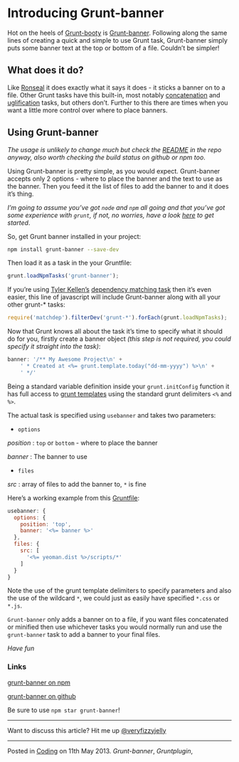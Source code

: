 # Introducing Grunt-banner

Hot on the heels of [Grunt-booty](https://github.com/mattstyles/grunt-booty) is [Grunt-banner](https://github.com/mattstyles/grunt-banner).  Following along the same lines of creating a quick and simple to use Grunt task, Grunt-banner simply puts some banner text at the top or bottom of a file.  Couldn’t be simpler!

## What does it do?

Like [Ronseal](http://www.ronseal.co.uk/) it does exactly what it says it does - it sticks a banner on to a file.  Other Grunt tasks have this built-in, most notably [concatenation](https://github.com/gruntjs/grunt-contrib-concat) and [uglification](https://github.com/gruntjs/grunt-contrib-uglify) tasks, but others don’t.  Further to this there are times when you want a little more control over where to place banners.

## Using Grunt-banner

_The usage is unlikely to change much but check the [README](https://github.com/mattstyles/grunt-banner) in the repo anyway, also worth checking the build status on github or npm too_.</br>

Using Grunt-banner is pretty simple, as you would expect.  Grunt-banner accepts only 2 options - where to place the banner and the text to use as the banner.  Then you feed it the list of files to add the banner to and it does it’s thing.</br>

_I’m going to assume you’ve got `node` and `npm` all going and that you’ve got some experience with `grunt`, if not, no worries, have a look [here](http://gruntjs.com/) to get started_.</br>

So, get Grunt banner installed in your project:

```bash
npm install grunt-banner --save-dev
```

Then load it as a task in the your Gruntfile:

```js
grunt.loadNpmTasks('grunt-banner');
```

If you’re using [Tyler Kellen’s](http://goingslowly.com/) [dependency matching task](https://github.com/tkellen/node-matchdep/) then it’s even easier, this line of javascript will include Grunt-banner along with all your other grunt-* tasks:

```js
require('matchdep').filterDev('grunt-*').forEach(grunt.loadNpmTasks);
```

Now that Grunt knows all about the task it’s time to specify what it should do for you, firstly create a banner object _(this step is not required, you could specify it straight into the task)_:

```js
banner: '/** My Awesome Project\n' +
	' * Created at <%= grunt.template.today("dd-mm-yyyy") %>\n' +
	' */'
```

Being a standard variable definition inside your `grunt.initConfig` function it has full access to [grunt templates](https://github.com/gruntjs/grunt/wiki/grunt.template) using the standard grunt delimiters `<%` and `%>`.

The actual task is specified using `usebanner` and takes two parameters:

* `options`

_position_ : `top` or `bottom` - where to place the banner</br>

_banner_ : The banner to use

* `files`

_src_ : array of files to add the banner to, `*` is fine</br>

Here’s a working example from this [Gruntfile](https://github.com/mattstyles/yeoman-angular-express-plus/blob/master/Gruntfile.js):

```js
usebanner: {
  options: {
    position: 'top',
    banner: '<%= banner %>'
  },
  files: {
    src: [
      '<%= yeoman.dist %>/scripts/*'
    ]
  }
}
```

Note the use of the grunt template delimiters to specify parameters and also the use of the wildcard `*`, we could just as easily have specified `*.css` or `*.js`.

`Grunt-banner` only adds a banner on to a file, if you want files concatenated or minified then use whichever tasks you would normally run and use the `grunt-banner` task to add a banner to your final files.

_Have fun_

### Links

[grunt-banner on npm](https://npmjs.org/package/grunt-banner)

[grunt-banner on github](https://github.com/mattstyles/grunt-banner)

Be sure to use `npm star grunt-banner`!

---

Want to discuss this article?  Hit me up [@veryfizzyjelly](https://twitter.com/veryfizzyjelly)

---

Posted in [Coding](../ "Coding") on 11th May 2013.  _Grunt-banner_, _Gruntplugin_, 